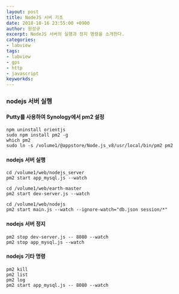 ```yaml
---
layout: post
title: NodeJS 서버 기초
date: 2018-10-16 23:55:00 +0900
author: 원성규
excerpt: NodeJS 서버의 실행과 정지 명령을 소개한다.
categories:
- labview
tags: 
- labview
- gps
- http
- javascript
keyworkds:
---
```



### nodejs 서버 실행

#### Putty를 사용하여 Synology에서 pm2 설정

```
npm uninstall orientjs
sudo npm install pm2 -g
which pm2
sudo ln -s /volume1/@appstore/Node.js_v8/usr/local/bin/pm2 pm2
```

#### nodejs 서버 실행

```
cd /volume1/web/nodejs_server
pm2 start app_mysql.js --watch

cd /volume1/web/earth-master
pm2 start dev-server.js --watch

cd /volume1/web/nodejs
pm2 start main.js --watch --ignore-watch="db.json session/*"
```

#### nodejs 서버 정지

```
pm2 stop dev-server.js -- 8080 --watch
pm2 stop app_mysql.js --watch
```

#### nodejs 기타 명령

```
pm2 kill
pm2 list
pm2 log
pm2 start app_mysql.js -- 8080 --watch
```





